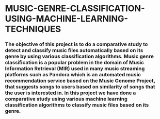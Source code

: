 # MUSIC-GENRE-CLASSIFICATION-USING-MACHINE-LEARNING-TECHNIQUES

<H3>The objective of this project is to do a comparative study to detect and classify music files automatically based on 
its genre by using various classification algorithms. Music genre classification is a popular problem in the 
domain of Music Information Retrieval (MIR) used in many music streaming platforms such as Pandora which 
is an automated music recommendation service based on the Music Genome Project, that suggests songs to 
users based on similarity of songs that the user is interested in. In this project we have done a comparative study 
using various machine learning classification algorithms to classify music files based on its genre.</H3>
